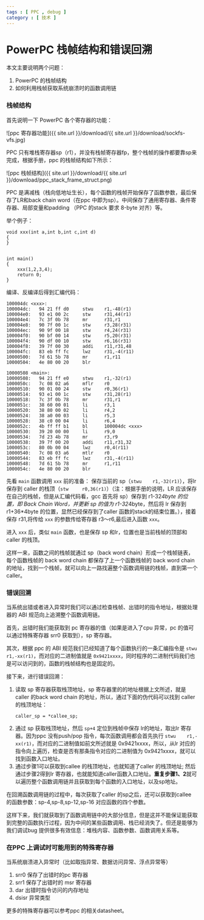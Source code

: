 ```yaml
---
tags : [ PPC , debug ]
category : [ 技术 ]
---
```


PowerPC 栈帧结构和错误回溯
==============================


本文主要说明两个问题：
1. PowerPC 的栈帧结构
2. 如何利用栈帧获取系统崩溃时的函数调用链


### 栈帧结构

首先说明一下 PowerPC 各个寄存器的功能：

![ppc 寄存器功能]({{ site.url }}/download/{{ site.url }}/download/sockfs-vfs.jpg)

PPC 只有堆栈寄存器sp（r1），并没有栈帧寄存器fp，整个栈帧的操作都要靠sp来完成，根据手册，ppc 的栈帧结构如下所示：

![ppc 栈帧结构]({{ site.url }}/download/{{ site.url }}/download/ppc_stack_frame_struct.png)

PPC 是满减栈（栈向低地址生长），每个函数的栈帧开始保存了函数参数，最后保存了LR和back chain word（在ppc 中即为sp）。中间保存了通用寄存器、条件寄存器、局部变量和padding （PPC 的stack 要求 8-byte 对齐）等。

举个例子：

```
void xxx(int a,int b,int c,int d)
{                                
}                                
                                 
                                 
int main()                       
{                                
    xxx(1,2,3,4);                
    return 0;                    
}                                
```

编译、反编译后得到汇编代码：

```
100004dc <xxx>:                                   
100004dc:   94 21 ff d0     stwu    r1,-48(r1)    
100004e0:   93 e1 00 2c     stw     r31,44(r1)    
100004e4:   7c 3f 0b 78     mr      r31,r1        
100004e8:   90 7f 00 1c     stw     r3,28(r31)    
100004ec:   90 9f 00 18     stw     r4,24(r31)    
100004f0:   90 bf 00 14     stw     r5,20(r31)    
100004f4:   90 df 00 10     stw     r6,16(r31)    
100004f8:   39 7f 00 30     addi    r11,r31,48    
100004fc:   83 eb ff fc     lwz     r31,-4(r11)   
10000500:   7d 61 5b 78     mr      r1,r11        
10000504:   4e 80 00 20     blr                   
                                                  
10000508 <main>:                                  
10000508:   94 21 ff e0     stwu    r1,-32(r1)    
1000050c:   7c 08 02 a6     mflr    r0            
10000510:   90 01 00 24     stw     r0,36(r1)     
10000514:   93 e1 00 1c     stw     r31,28(r1)    
10000518:   7c 3f 0b 78     mr      r31,r1        
1000051c:   38 60 00 01     li      r3,1          
10000520:   38 80 00 02     li      r4,2          
10000524:   38 a0 00 03     li      r5,3          
10000528:   38 c0 00 04     li      r6,4          
1000052c:   4b ff ff b1     bl      100004dc <xxx>
10000530:   39 20 00 00     li      r9,0          
10000534:   7d 23 4b 78     mr      r3,r9         
10000538:   39 7f 00 20     addi    r11,r31,32    
1000053c:   80 0b 00 04     lwz     r0,4(r11)     
10000540:   7c 08 03 a6     mtlr    r0            
10000544:   83 eb ff fc     lwz     r31,-4(r11)   
10000548:   7d 61 5b 78     mr      r1,r11        
1000054c:   4e 80 00 20     blr                   
```

先看 `main` 函数调用 `xxx` 前的准备： 保存当前的 sp（`stwu    r1,-32(r1)`），将lr 保存到 caller 的栈顶（`stw     r0,36(r1)`）（注：根据手册的说明，LR 应该保存在自己的栈帧，但是从汇编代码看，gcc 首先将 sp）保存到 r1-32*4byte 的位置，即 Back Chain Word，并更新 sp 的值为 r1-32*4byte，然后将 lr 保存到 r1+36*4byte 的位置，显然已经保存到了caller 函数的stack的结束位置。），接着保存 r31,将传给 `xxx` 的参数传给寄存器 r3～r6,最后进入函数 `xxx`。

进入 `xxx` 后，类似 `main` 函数，也是保存 sp 和lr，位置也是当前栈帧的顶部和caller 的栈顶。

这样一来，函数之间的栈帧就通过 sp（back word chain）形成一个栈帧链表，每个函数栈帧的 back word chain 都保存了上一个函数栈帧的 back word chain 的地址，找到一个栈帧，就可以向上一路找遍整个函数调用链的栈帧，直到第一个 caller。


### 错误回溯

当系统出错或者进入异常时我们可以通过检查栈帧、出错时的指令地址，根据处理器的 ABI 规范向上追溯整个函数调用链。

首先，出错时我们能获取到 pc 寄存器的值（如果是进入了cpu 异常，pc 的值可以通过特殊寄存器 srr0 获取到），sp 寄存器。

其次，根据 ppc 的 ABI 规范我们已经知道了每个函数执行的一条汇编指令是 `stwu    r1,-xx(r1)`，而对应的二进制值就是 `0x9421xxxx`，同时程序的二进制代码我们也是可以访问到的，函数的栈帧结构也是固定的。

接下来，进行错误回溯：
 
1. 读取 sp 寄存器获取栈顶地址，sp 寄存器里的的地址根据上文所述，就是caller 的back word chain 的地址，所以，通过下面的伪代码可以找到 caller 的栈顶地址：
    ```
    caller_sp = *callee_sp;
    ```
2. 通过 sp 获取栈顶地址，然后 `sp+4` 定位到栈帧中保存 lr的地址，取出lr 寄存器。因为ppc 没有push/pop 指令，每次函数调用都会首先执行 `stwu    r1,-xx(r1)`，而对应的二进制值如前文所述就是 0x9421xxxx，所以，从lr 对应的指令向上遍历，检查是否有那条指令对应的二进制值为 0x9421xxxx，就可以找到函数入口地址。
3. 通过步骤1可以获取到callee 的栈顶地址，也就知道了caller 的栈顶地址; 然后通过步骤2得到lr 寄存器，也就能知道caller函数入口地址。**重复步骤1、2**就可以遍历整个函数调用链并且获取到每个函数的入口地址，以及sp地址。

在回溯函数调用链的过程中，每次获取了caller 的sp之后，还可以获取到callee 的函数参数：sp-4,sp-8,sp-12,sp-16 对应函数的四个参数。

这样下来，我们就获取到了函数调用链中的大部分信息，但是这并不能保证能获取到完整的函数执行过程，因为中间的某些函数调用、栈已经消失了。但还是能够为我们调试bug 提供很多有效信息：堆栈内容、函数参数、函数调用关系等。

### 在PPC 上调试时可能用到的特殊寄存器

当系统崩溃进入异常时（比如取指异常、数据访问异常、浮点异常等）
1. srr0 保存了出错时的pc 寄存器
1. srr1 保存了出错时的 msr 寄存器
1. dar  出错时指令访问的内存地址
1. dsisr 异常类型

更多的特殊寄存器可以参考ppc 的相关datasheet。



